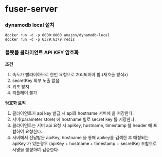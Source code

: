 # fuser-server

### dynamodb local 설치

```
docker run -d -p 8000:8000 amazon/dynamodb-local
docker run -d -p 6379:6379 redis
```

### 플랫폼 클라이언트 API KEY 암호화

**조건**

1. 속도가 빨라야하므로 한번 요청으로 처리되어야 함.(재호출 방식x)
2. secretKey 외부 노출 없음
3. 위조 방지
4. 리플레이 불가

**암호화 로직**

1. 클라이언트가 api key 발급 시 api와 hostname 서버에 을 저장한다.
2. 서버(parameter store) 에 hostname 별로 secret key 를 저장한다.
3. 클라이언트는 서버 api 요청 시 apiKey, hostname, timestamp 를 header 에 포함하여 요청한다.
4. 서버에서 전달받은 apiKey, hostname 을 통해 apikey를 검색한 후 매칭되는 apiKey 가 있는경우 (apiKey + hostname + timestamp + secretKe) 조합으로 서명을 생성하여 검증한다.
